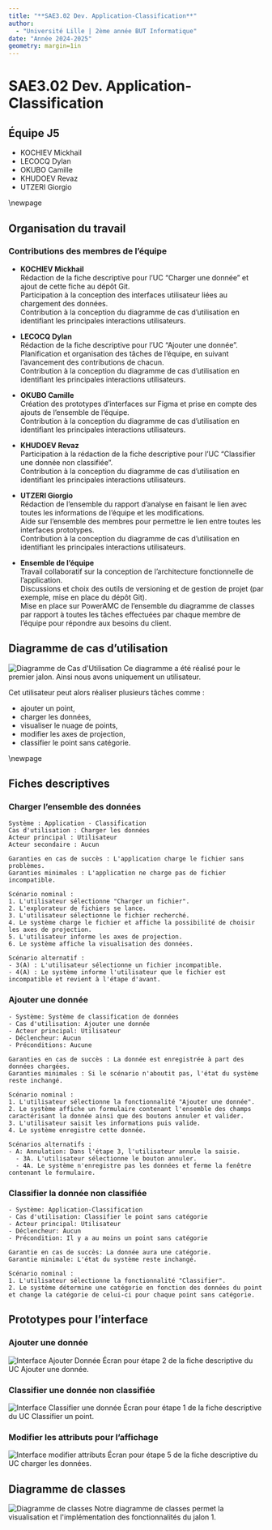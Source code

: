 ```yaml
---
title: "**SAE3.02 Dev. Application-Classification**"
author: 
  - "Université Lille | 2ème année BUT Informatique"
date: "Année 2024-2025"
geometry: margin=1in
---
```


# SAE3.02 Dev. Application-Classification

## **Équipe J5**

- KOCHIEV Mickhail
- LECOCQ Dylan
- OKUBO Camille
- KHUDOEV Revaz
- UTZERI Giorgio

\newpage

## **Organisation du travail**

### **Contributions des membres de l’équipe**

- **KOCHIEV Mickhail**  
  Rédaction de la fiche descriptive pour l’UC “Charger une donnée” et ajout de cette fiche au dépôt Git.  
  Participation à la conception des interfaces utilisateur liées au chargement des données.  
  Contribution à la conception du diagramme de cas d’utilisation en identifiant les principales interactions utilisateurs.

- **LECOCQ Dylan**  
  Rédaction de la fiche descriptive pour l’UC “Ajouter une donnée”.  
  Planification et organisation des tâches de l’équipe, en suivant l’avancement des contributions de chacun.  
  Contribution à la conception du diagramme de cas d’utilisation en identifiant les principales interactions utilisateurs.

- **OKUBO Camille**  
  Création des prototypes d’interfaces sur Figma et prise en compte des ajouts de l’ensemble de l’équipe.  
  Contribution à la conception du diagramme de cas d’utilisation en identifiant les principales interactions utilisateurs.

- **KHUDOEV Revaz**  
  Participation à la rédaction de la fiche descriptive pour l’UC “Classifier une donnée non classifiée”.  
  Contribution à la conception du diagramme de cas d’utilisation en identifiant les principales interactions utilisateurs.

- **UTZERI Giorgio**  
  Rédaction de l’ensemble du rapport d’analyse en faisant le lien avec toutes les informations de l’équipe et les modifications.  
  Aide sur l’ensemble des membres pour permettre le lien entre toutes les interfaces prototypes.  
  Contribution à la conception du diagramme de cas d’utilisation en identifiant les principales interactions utilisateurs.

- **Ensemble de l’équipe**  
  Travail collaboratif sur la conception de l’architecture fonctionnelle de l’application.  
  Discussions et choix des outils de versioning et de gestion de projet (par exemple, mise en place du dépôt Git).  
  Mise en place sur PowerAMC de l’ensemble du diagramme de classes par rapport à toutes les tâches effectuées par chaque membre de l’équipe pour répondre aux besoins du client.

## **Diagramme de cas d’utilisation**

![Diagramme de Cas d'Utilisation](assets/diagramme.jpg)
Ce diagramme a été réalisé pour le premier jalon. Ainsi nous avons uniquement un utilisateur.

Cet utilisateur peut alors réaliser plusieurs tâches comme :  
- ajouter un point,  
- charger les données,  
- visualiser le nuage de points,  
- modifier les axes de projection,  
- classifier le point sans catégorie.

\newpage

## **Fiches descriptives**

### **Charger l’ensemble des données**

```plaintext
Système : Application - Classification  
Cas d'utilisation : Charger les données  
Acteur principal : Utilisateur  
Acteur secondaire : Aucun  

Garanties en cas de succès : L'application charge le fichier sans problèmes.  
Garanties minimales : L'application ne charge pas de fichier incompatible.  

Scénario nominal :
1. L'utilisateur sélectionne "Charger un fichier".
2. L'explorateur de fichiers se lance.
3. L'utilisateur sélectionne le fichier recherché.
4. Le système charge le fichier et affiche la possibilité de choisir les axes de projection.
5. L'utilisateur informe les axes de projection.
6. Le système affiche la visualisation des données.

Scénario alternatif :
- 3(A) : L'utilisateur sélectionne un fichier incompatible.
- 4(A) : Le système informe l'utilisateur que le fichier est incompatible et revient à l'étape d'avant.
```

### **Ajouter une donnée**

```plaintext
- Système: Système de classification de données  
- Cas d'utilisation: Ajouter une donnée  
- Acteur principal: Utilisateur  
- Déclencheur: Aucun  
- Préconditions: Aucune  

Garanties en cas de succès : La donnée est enregistrée à part des données chargées.  
Garanties minimales : Si le scénario n'aboutit pas, l'état du système reste inchangé.  

Scénario nominal :
1. L'utilisateur sélectionne la fonctionnalité "Ajouter une donnée".
2. Le système affiche un formulaire contenant l'ensemble des champs caractérisant la donnée ainsi que des boutons annuler et valider.
3. L'utilisateur saisit les informations puis valide.
4. Le système enregistre cette donnée.

Scénarios alternatifs :
- A: Annulation: Dans l'étape 3, l'utilisateur annule la saisie.
  - 3A. L'utilisateur sélectionne le bouton annuler.
  - 4A. Le système n'enregistre pas les données et ferme la fenêtre contenant le formulaire.
```

### **Classifier la donnée non classifiée**

```plaintext
- Système: Application-Classification  
- Cas d'utilisation: Classifier le point sans catégorie  
- Acteur principal: Utilisateur  
- Déclencheur: Aucun  
- Précondition: Il y a au moins un point sans catégorie  

Garantie en cas de succès: La donnée aura une catégorie.  
Garantie minimale: L'état du système reste inchangé.  

Scénario nominal :
1. L'utilisateur sélectionne la fonctionnalité "Classifier".
2. Le système détermine une catégorie en fonction des données du point et change la catégorie de celui-ci pour chaque point sans catégorie.
```

## **Prototypes pour l’interface**

### **Ajouter une donnée**

![Interface Ajouter Donnée](assets/interfaces/ajoutePoint.png)
Écran pour étape 2 de la fiche descriptive du UC Ajouter une donnée.

### **Classifier une donnée non classifiée**

![Interface Classifier une donnée](assets/interfaces/classifierDonnee.png)
Écran pour étape 1 de la fiche descriptive du UC Classifier un point.

### **Modifier les attributs pour l’affichage**

![Interface modifier attributs](assets/interfaces/modifierAttributs.png)
Écran pour étape 5 de la fiche descriptive du UC charger les données.

## **Diagramme de classes**

![Diagramme de classes](assets/diagramme-class.png)
Notre diagramme de classes permet la visualisation et l'implémentation des fonctionnalités du jalon 1.
